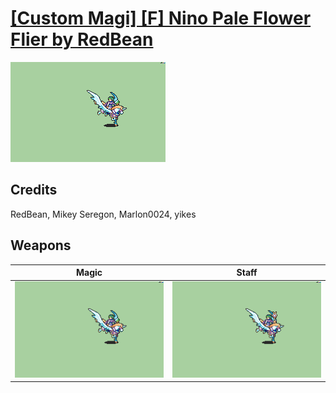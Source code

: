 # [\[Custom Magi\] \[F\] Nino Pale Flower Flier by RedBean](./)
 

<img src="./6.%20Magic/Magic_000.png" alt="[Custom Magi] [F] Nino Pale Flower Flier by RedBean standing" />

## Credits

RedBean, Mikey Seregon, Marlon0024, yikes

## Weapons
 

|Magic |Staff |
|  :---: | :---: |
| <img alt="Magic animation" src="./6.%20Magic/Magic.gif" /> | <img alt="Staff animation" src="./7.%20Staff%20(yikes)/Staff.gif" /> |
